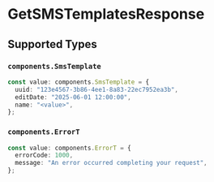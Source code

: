 # GetSMSTemplatesResponse


## Supported Types

### `components.SmsTemplate`

```typescript
const value: components.SmsTemplate = {
  uuid: "123e4567-3b86-4ee1-8a83-22ec7952ea3b",
  editDate: "2025-06-01 12:00:00",
  name: "<value>",
};
```

### `components.ErrorT`

```typescript
const value: components.ErrorT = {
  errorCode: 1000,
  message: "An error occurred completing your request",
};
```

